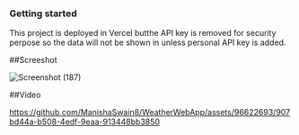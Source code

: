 ### Getting started 
This project is deployed in Vercel butthe API key is removed for security perpose so the data will not be shown in unless personal API key is added.

##Screeshot

![Screenshot (187)](https://github.com/ManishaSwain8/WeatherWebApp/assets/96622693/52dab97a-f58f-491d-bafc-e540d0090c78)

##Video

https://github.com/ManishaSwain8/WeatherWebApp/assets/96622693/907bd44a-b508-4edf-9eaa-913448bb3850

